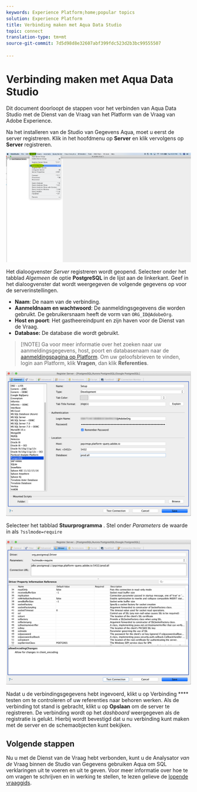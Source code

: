 ```yaml
---
keywords: Experience Platform;home;popular topics
solution: Experience Platform
title: Verbinding maken met Aqua Data Studio
topic: connect
translation-type: tm+mt
source-git-commit: 7d5d98d8e32607abf399fdc523d2b3bc99555507

---
```



# Verbinding maken met Aqua Data Studio

Dit document doorloopt de stappen voor het verbinden van Aqua Data Studio met de Dienst van de Vraag van het Platform van de Vraag van Adobe Experience.

Na het installeren van de Studio van Gegevens Aqua, moet u eerst de server registreren. Klik in het hoofdmenu op **Server** en klik vervolgens op **Server** registreren.

![](../images/clients/aqua-data-studio/register-server.png)

Het dialoogvenster *Server* registreren wordt geopend. Selecteer onder het tabblad *Algemeen* de optie **PostgreSQL** in de lijst aan de linkerkant. Geef in het dialoogvenster dat wordt weergegeven de volgende gegevens op voor de serverinstellingen.

- **Naam**: De naam van de verbinding.
- **Aanmeldnaam en wachtwoord**: De aanmeldingsgegevens die worden gebruikt. De gebruikersnaam heeft de vorm van `ORG_ID@AdobeOrg`.
- **Host en poort**: Het gastheereindpunt en zijn haven voor de Dienst van de Vraag.
- **Database:** De database die wordt gebruikt.

>[!NOTE] Ga voor meer informatie over het zoeken naar uw aanmeldingsgegevens, host, poort en databasenaam naar de [aanmeldingspagina op Platform](https://platform.adobe.com/query/configuration). Om uw geloofsbrieven te vinden, login aan Platform, klik **Vragen**, dan klik **Referenties**.

![](../images/clients/aqua-data-studio/register-server-general-tab.png)

Selecteer het tabblad **Stuurprogramma** . Stel onder *Parameters* de waarde in als `?sslmode=require`

![](../images/clients/aqua-data-studio/register-server-driver-tab.png)

Nadat u de verbindingsgegevens hebt ingevoerd, klikt u op Verbinding **** testen om te controleren of uw referenties naar behoren werken. Als de verbinding tot stand is gebracht, klikt u op **Opslaan** om de server te registreren. De verbinding wordt op het *dashboard* weergegeven als de registratie is gelukt. Hierbij wordt bevestigd dat u nu verbinding kunt maken met de server en de schemaobjecten kunt bekijken.

## Volgende stappen

Nu u met de Dienst van de Vraag hebt verbonden, kunt u de Analysator *van de* Vraag binnen de Studio van Gegevens gebruiken Aqua om SQL verklaringen uit te voeren en uit te geven. Voor meer informatie over hoe te om vragen te schrijven en in werking te stellen, te lezen gelieve de [lopende vraaggids](../creating-queries/creating-queries.md).